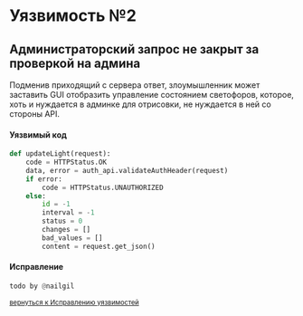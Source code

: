 # Уязвимость №2
## Администраторский запрос не закрыт за проверкой на админа

Подменив приходящий с сервера ответ, злоумышленник может заставить GUI отобразить управление состоянием светофоров, которое, хоть и нуждается в админке для отрисовки, не нуждается в ней со стороны API.

#### Уязвимый код
```python
def updateLight(request):
    code = HTTPStatus.OK
    data, error = auth_api.validateAuthHeader(request)
    if error:
        code = HTTPStatus.UNAUTHORIZED
    else:
        id = -1
        interval = -1
        status = 0
        changes = []
        bad_values = []
        content = request.get_json()
```
#### Исправление

```python
todo by @nailgil
```
<sub>[вернуться к Исправлению уязвимостей](../)</sub>
